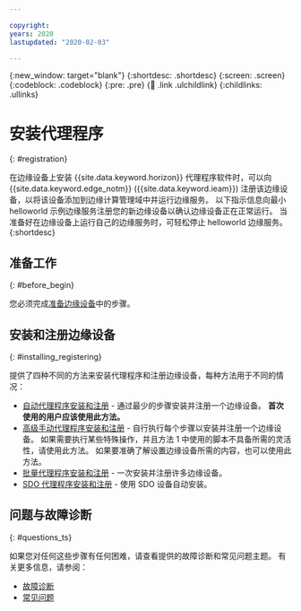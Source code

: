 ```yaml
---

copyright:
years: 2020
lastupdated: "2020-02-03"

---
```


{:new_window: target="blank"}
{:shortdesc: .shortdesc}
{:screen: .screen}
{:codeblock: .codeblock}
{:pre: .pre}
{:child: .link .ulchildlink}
{:childlinks: .ullinks}

# 安装代理程序
{: #registration}

在边缘设备上安装 {{site.data.keyword.horizon}} 代理程序软件时，可以向 {{site.data.keyword.edge_notm}} ({{site.data.keyword.ieam}}) 注册该边缘设备，以将该设备添加到边缘计算管理域中并运行边缘服务。 以下指示信息向最小 helloworld 示例边缘服务注册您的新边缘设备以确认边缘设备正在正常运行。 当准备好在边缘设备上运行自己的边缘服务时，可轻松停止 helloworld 边缘服务。
{:shortdesc}

## 准备工作
{: #before_begin}

您必须完成[准备边缘设备](adding_devices.md)中的步骤。

## 安装和注册边缘设备
{: #installing_registering}

提供了四种不同的方法来安装代理程序和注册边缘设备，每种方法用于不同的情况：

* [自动代理程序安装和注册](automated_install.md) - 通过最少的步骤安装并注册一个边缘设备。 **首次使用的用户应该使用此方法。**
* [高级手动代理程序安装和注册](advanced_man_install.md) - 自行执行每个步骤以安装并注册一个边缘设备。 如果需要执行某些特殊操作，并且方法 1 中使用的脚本不具备所需的灵活性，请使用此方法。 如果要准确了解设置边缘设备所需的内容，也可以使用此方法。
* [批量代理程序安装和注册](many_install.md#batch-install) - 一次安装并注册许多边缘设备。
* [SDO 代理程序安装和注册](sdo.md) - 使用 SDO 设备自动安装。

## 问题与故障诊断
{: #questions_ts}

如果您对任何这些步骤有任何困难，请查看提供的故障诊断和常见问题主题。 有关更多信息，请参阅：
  * [故障诊断](../troubleshoot/troubleshooting.md)
  * [常见问题](../getting_started/faq.md)
